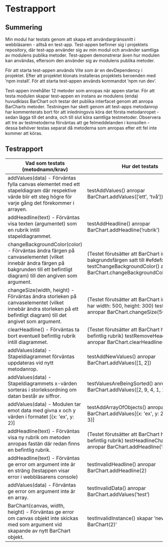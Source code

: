 # Testrapport

## Summering
Min modul har testats genom att skapa ett användargränssnitt i webbläsaren - alltså en test-app. Test-appen befinner sig i projektets repository, där test-app använder sig av min modul och använder samtliga av modulens publika metoder. Test-appen demonstrerar även hur modulen kan användas, eftersom den använder sig av modulens publika metoder.

För att starta test-appen används Vite som är en devDependency i projektet. Efter att projektet klonats installeras projektets beroenden med ’npm install’. För att starta test-appen används kommandot ’npm run dev’.

Test-appen innehåller 12 metoder som anropas när appen startar. För att testa modulen skapar test-appen en instans av modulens (enda) huvudklass BarChart och testar det publika interfacet genom att anropa BarCharts metoder. Testningen har skett genom att test-apps metodanrop har kommenterats bort för att inledningsvis köra det första metodanropet - sedan lägga till det andra, och till slut köra samtliga testmetoder. Observera att tre av testmetoderna förväntas att ge felmeddelanden i konsollen - dessa behöver testas separat då metoderna som anropas efter ett fel inte kommer att köras.

## Testrapport
| **Vad som testats (metodnamn/krav)** | **Hur det testats** | **Testresultat** |
|------|---------|---------|
|addValues(data) - Förväntas fylla canvas elementet med ett stapeldiagram där respektive värde blir ett steg högre för varje gång det förekommer i arrayen.|testAddValues() anropar BarChart.addValues([’ett’, ’två’]).|OK|
|addHeadline(text) - Förväntas visa texten (argumentet) som en rubrik intill stapeldiagrammet.|testAddHeadline() anropar BarChart.addHeadline(’rubrik’)|OK|
|changeBackgroundColor(color) - Förväntas ändra färgen på canvaselementet (vilket innebär ändra färgen på bakgrunden till ett befintligt diagram) till den angiven som argument.|(Testet förutsätter att BarChart inte redan bakgrundsfärgen satt till #efdefd) testChangeBackgroundColor() anropar BarChart.changeBackgroundColor(’#efdefd’)|OK|
|changeSize(width, height) - Förväntas ändra storleken på canvaselementet (vilket innebär ändra storleken på ett befintligt diagram) till det angivet som argument.|(Testet förutsätter att BarChart inte redan har width: 500, height: 300) testResize() anropar BarChart.changeSize(500, 300)|OK|
|clearHeadline() - Förväntas ta bort eventuell befintlig rubrik intill diagrammet.|(Testet förutsätter att BarChart har en befintlig rubrik) testRemoveHeadline() anropar BarChart.clearHeadline()|OK|
|addValues(data) - Stapeldiagrammet förväntas uppdateras vid nytt metodanrop.|testAddNewValues() anropar BarChart.addValues([1, 2])|OK|
|addValues(data) - Stapeldiagrammets x-värden sorteras i storleksordning om datan består av siffror.|testValuesAreBeingSorted() anropar BarChart.addValues([2, 9, 4, 1, 10])|OK|
|addValues(data) - Modulen tar emot data med givna x och y värden i formatet [{x: 'ex', y: 2}] |testAddArrayOfObjects() anropar BarChart.addValues[{x: 'ex', y: 2}, {x: 2, y: 3}]|OK|
|addHeadline(text) - Förväntas visa ny rubrik om metoden anropas fastän där redan finns en befintlig rubrik.|(Testet förutsätter att BarChart har en befintlig rubrik) testHeadlineChange() anropar BarChart.addHeadline(’ny rubrik’)|OK|
|addHeadline(text) - Förväntas ge error om argument inte är en sträng (testappen visar error i webbläsarens console)|testInvalidHeadline() anropar BarChart.addHeadline(2)|OK|
|addValues(data) - Förväntas ge error om argument inte är en array.|testInvalidData() anropar BarChart.addValues(’test’)|OK|
|BarChart(canvas, width, height) - Förväntas ge error om canvas objekt inte skickas med som argument vid skapande av nytt BarChart objekt.|testInvalidInstance() skapar ’new BarChart(2)’|OK|